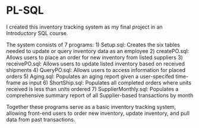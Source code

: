 # PL-SQL

I created this inventory tracking system as my final project in an Introductory SQL course.

The system consists of 7 programs:
	1) Setup.sql: Creates the six tables needed to update or query inventory data as an employee
	2) createPO.sql: Allows users to place an order for new inventory from listed suppliers
	3) receivePO.sql: Allows users to update listed inventory based on received shipments
	4) QueryPO.sql: Allows users to access information for placed orders
	5) Aging.sql: Populates an aging report given a user-specifed time-frame as input
	6) ShortShip.sql: Populates all completed orders where units received is less than units ordered
	7) SupplierMonthly.sql: Populates a comprehensive summary report of all Supplier-based transactions by month

Together these programs serve as a basic inventory tracking system, allowing front-end users to order new inventory, update inventory, and pull data from past transactions.
